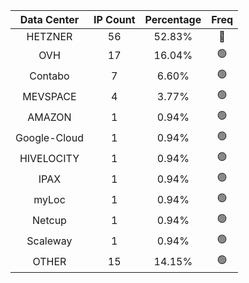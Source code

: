 | Data Center | IP Count | Percentage | Freq |
|:------------:|:--------:|:-----------:|:-----:|
| HETZNER | 56 | 52.83% | 🔴 |
| OVH | 17 | 16.04% | 🟢 |
| Contabo | 7 | 6.60% | 🟢 |
| MEVSPACE | 4 | 3.77% | 🟢 |
| AMAZON | 1 | 0.94% | 🟢 |
| Google-Cloud | 1 | 0.94% | 🟢 |
| HIVELOCITY | 1 | 0.94% | 🟢 |
| IPAX | 1 | 0.94% | 🟢 |
| myLoc | 1 | 0.94% | 🟢 |
| Netcup | 1 | 0.94% | 🟢 |
| Scaleway | 1 | 0.94% | 🟢 |
| OTHER | 15 | 14.15% | 🟢 |